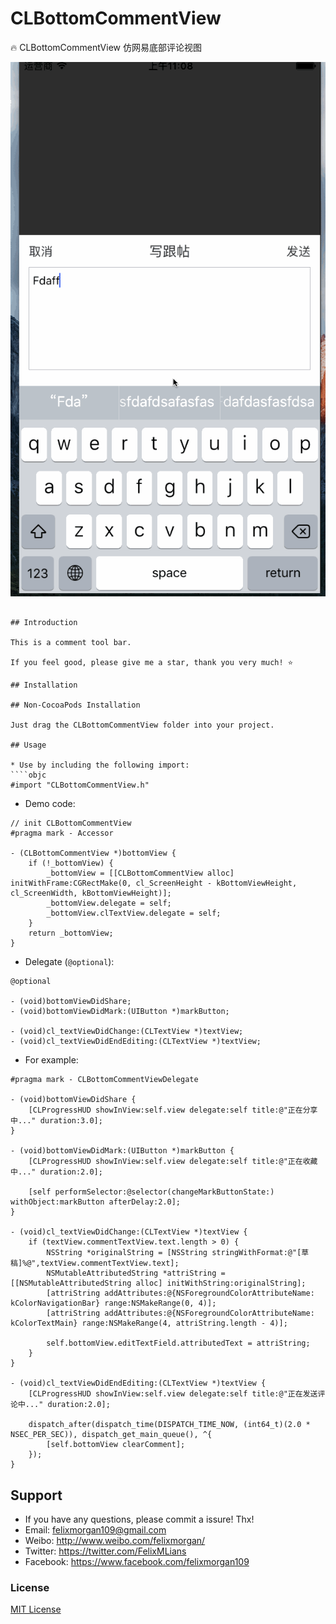 # CLBottomCommentView
🔥 CLBottomCommentView 仿网易底部评论视图

![CLBottomCommentView](https://github.com/FelixMLians/CLBottomCommentView/blob/master/Snapshot/snapShot.gif)
````

## Introduction

This is a comment tool bar.

If you feel good, please give me a star, thank you very much! ⭐️

## Installation

## Non-CocoaPods Installation

Just drag the CLBottomCommentView folder into your project.

## Usage

* Use by including the following import:
````objc
#import "CLBottomCommentView.h"
````
* Demo code:
````objc 
// init CLBottomCommentView
#pragma mark - Accessor

- (CLBottomCommentView *)bottomView {
    if (!_bottomView) {
        _bottomView = [[CLBottomCommentView alloc] initWithFrame:CGRectMake(0, cl_ScreenHeight - kBottomViewHeight, cl_ScreenWidth, kBottomViewHeight)];
        _bottomView.delegate = self;
        _bottomView.clTextView.delegate = self;
    }
    return _bottomView;
}
````

* Delegate (`@optional`):
````objc
@optional

- (void)bottomViewDidShare;
- (void)bottomViewDidMark:(UIButton *)markButton;

- (void)cl_textViewDidChange:(CLTextView *)textView;
- (void)cl_textViewDidEndEditing:(CLTextView *)textView;

````
* For example:
````objc
#pragma mark - CLBottomCommentViewDelegate

- (void)bottomViewDidShare {
    [CLProgressHUD showInView:self.view delegate:self title:@"正在分享中..." duration:3.0];
}

- (void)bottomViewDidMark:(UIButton *)markButton {
    [CLProgressHUD showInView:self.view delegate:self title:@"正在收藏中..." duration:2.0];
    
    [self performSelector:@selector(changeMarkButtonState:) withObject:markButton afterDelay:2.0];
}

- (void)cl_textViewDidChange:(CLTextView *)textView {
    if (textView.commentTextView.text.length > 0) {
        NSString *originalString = [NSString stringWithFormat:@"[草稿]%@",textView.commentTextView.text];
        NSMutableAttributedString *attriString = [[NSMutableAttributedString alloc] initWithString:originalString];
        [attriString addAttributes:@{NSForegroundColorAttributeName: kColorNavigationBar} range:NSMakeRange(0, 4)];
        [attriString addAttributes:@{NSForegroundColorAttributeName: kColorTextMain} range:NSMakeRange(4, attriString.length - 4)];
        
        self.bottomView.editTextField.attributedText = attriString;
    }
}

- (void)cl_textViewDidEndEditing:(CLTextView *)textView {
    [CLProgressHUD showInView:self.view delegate:self title:@"正在发送评论中..." duration:2.0];
    
    dispatch_after(dispatch_time(DISPATCH_TIME_NOW, (int64_t)(2.0 * NSEC_PER_SEC)), dispatch_get_main_queue(), ^{
        [self.bottomView clearComment];
    });
}

````

## Support
* If you have any questions, please commit a issure! Thx!
* Email: felixmorgan109@gmail.com 
* Weibo: http://www.weibo.com/felixmorgan/
* Twitter: https://twitter.com/FelixMLians
* Facebook: https://www.facebook.com/felixmorgan109

### License
[MIT License](http://opensource.org/licenses/MIT)
